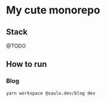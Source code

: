 # My cute monorepo
## Stack
@TODO

## How to run
### Blog

``` bash
yarn workspace @saulo.dev/blog dev
```
